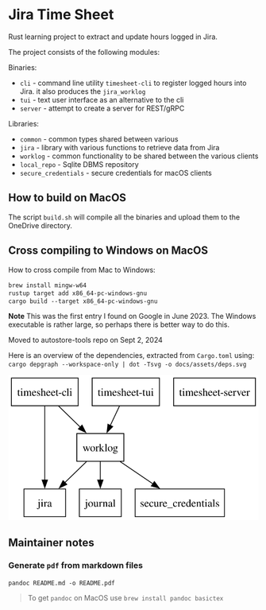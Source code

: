 
# Jira Time Sheet

Rust learning project to extract and update hours logged in Jira.

The project consists of the following modules:

Binaries:

* `cli` - command line utility `timesheet-cli` to register logged hours into Jira.
it also produces the `jira_worklog`
* `tui` - text user interface as an alternative to the cli
* `server` - attempt to create a server for REST/gRPC

Libraries:

* `common` - common types shared between various
* `jira` - library with various functions to retrieve data from Jira
* `worklog` - common functionality to be shared between the various clients
* `local_repo` - Sqlite DBMS repository
* `secure_credentials` - secure credentials for macOS clients

## How to build on MacOS

The script `build.sh` will compile all the binaries and upload them
to the OneDrive directory.

## Cross compiling to Windows on MacOS

How to cross compile from Mac to Windows:

```shell
brew install mingw-w64
rustup target add x86_64-pc-windows-gnu
cargo build --target x86_64-pc-windows-gnu
```

**Note** This was the first entry I found on Google in June 2023. The Windows executable
is rather large, so perhaps there is better way to do this.

Moved to autostore-tools repo on Sept 2, 2024

Here is an overview of the dependencies, extracted from `Cargo.toml` using: `cargo depgraph --workspace-only | dot -Tsvg -o docs/assets/deps.svg`

![Dependency graph](docs/assets/deps.svg)

## Maintainer notes

### Generate `pdf` from markdown files

`pandoc README.md -o README.pdf`

> To get `pandoc` on MacOS use `brew install pandoc basictex`
